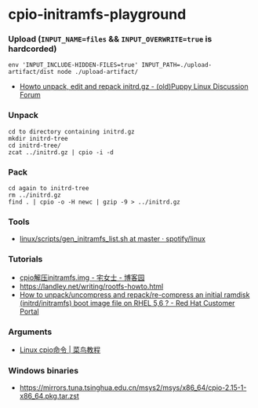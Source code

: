 cpio-initramfs-playground
=========================
### Upload (`INPUT_NAME=files` && `INPUT_OVERWRITE=true` is hardcorded)
```
env 'INPUT_INCLUDE-HIDDEN-FILES=true' INPUT_PATH=./upload-artifact/dist node ./upload-artifact/
```
- [Howto unpack, edit and repack initrd.gz - (old)Puppy Linux Discussion Forum](https://oldforum.puppylinux.com/viewtopic.php?t=53019)
### Unpack
```
cd to directory containing initrd.gz 
mkdir initrd-tree 
cd initrd-tree/ 
zcat ../initrd.gz | cpio -i -d
```
### Pack
```
cd again to initrd-tree 
rm ../initrd.gz 
find . | cpio -o -H newc | gzip -9 > ../initrd.gz
```
### Tools
- [linux/scripts/gen_initramfs_list.sh at master · spotify/linux](https://github.com/spotify/linux/blob/master/scripts/gen_initramfs_list.sh)

### Tutorials
- [cpio解压initramfs.img - 宅女士 - 博客园](https://www.cnblogs.com/carriezhangyan/p/9407567.html)
- https://landley.net/writing/rootfs-howto.html
- [How to unpack/uncompress and repack/re-compress an initial ramdisk (initrd/initramfs) boot image file on RHEL 5,6 ? - Red Hat Customer Portal](https://access.redhat.com/solutions/24029)

### Arguments
- [Linux cpio命令 | 菜鸟教程](https://www.runoob.com/linux/linux-comm-cpio.html)


### Windows binaries
- https://mirrors.tuna.tsinghua.edu.cn/msys2/msys/x86_64/cpio-2.15-1-x86_64.pkg.tar.zst
